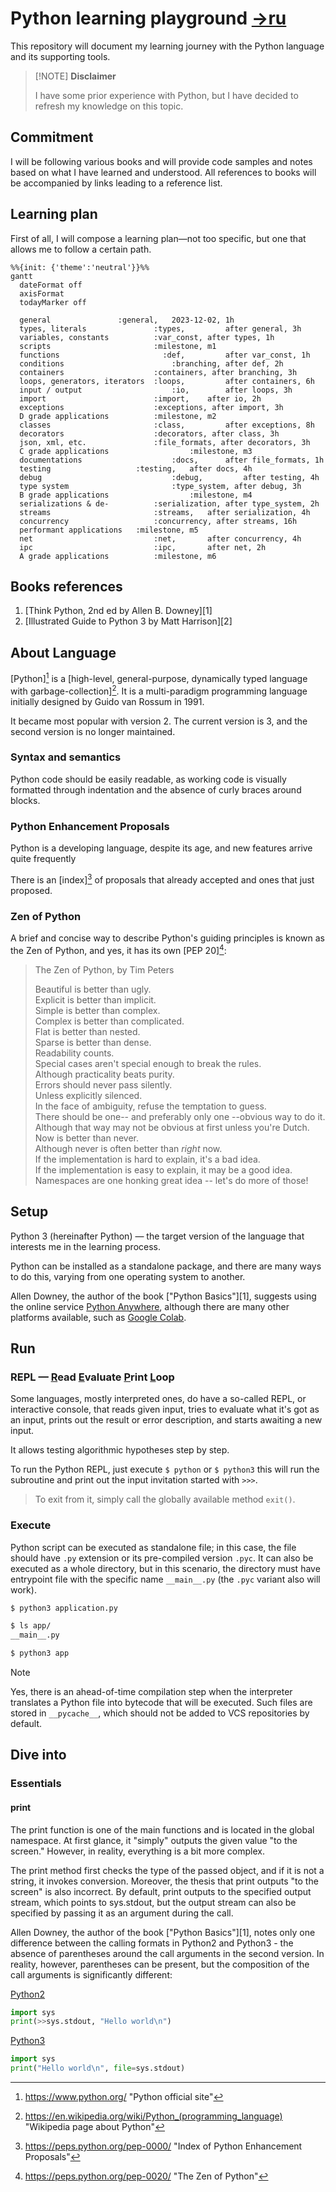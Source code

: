 Python learning playground [→ru](README.ru.md)
===

This repository will document my learning journey with the Python language and its supporting tools.

> [!NOTE] **Disclaimer**
>
> I have some prior experience with Python, but I have decided to refresh my knowledge on this topic.

## Commitment

I will be following various books and will provide code samples and notes based on what I have learned and understood. All references to books will be accompanied by links leading to a reference list.

## Learning plan

First of all, I will compose a learning plan—not too specific, but one that allows me to follow a certain path.

```mermaid
%%{init: {'theme':'neutral'}}%%
gantt
  dateFormat off
  axisFormat
  todayMarker off

  general 				:general, 	2023-12-02, 1h
  types, literals 				:types, 		after general, 3h
  variables, constants 			:var_const, after types, 1h
  scripts 						:milestone, m1
  functions                       :def, 		after var_const, 1h
  conditions 						:branching, after def, 2h
  containers 					:containers, after branching, 3h
  loops, generators, iterators 	:loops, 		after containers, 6h
  input / output 					:io, 		after loops, 3h
  import 						:import, 	after io, 2h
  exceptions 					:exceptions, after import, 3h
  D grade applications 			:milestone, m2
  classes 						:class, 		after exceptions, 8h
  decorators                    :decorators, after class, 3h
  json, xml, etc. 				:file_formats, after decorators, 3h
  C grade applications 					:milestone, m3
  documentations 					:docs, 		after file_formats, 1h
  testing 					:testing, 	after docs, 4h
  debug 							:debug, 		after testing, 4h
  type system 						:type_system, after debug, 3h
  B grade applications 					:milestone, m4
  serializations & de- 			:serialization, after type_system, 2h
  streams 						:streams, 	after serialization, 4h
  concurrency 					:concurrency, after streams, 16h
  performant applications 	:milestone, m5
  net 							:net, 		after concurrency, 4h
  ipc 							:ipc, 		after net, 2h
  A grade applications 			:milestone, m6
```

## Books references

1. [Think Python, 2nd ed by Allen B. Downey][1]
2. [Illustrated Guide to Python 3 by Matt Harrison][2]

## About Language

[Python][^3] is a [high-level, general-purpose, dynamically typed language with garbage-collection][^4]. It is a multi-paradigm programming language initially designed by Guido van Rossum in 1991.

It became most popular with version 2. The current version is 3, and the second version is no longer maintained.

### Syntax and semantics

Python code should be easily readable, as working code is visually formatted through indentation and the absence of curly braces around blocks.

### Python Enhancement Proposals

Python is a developing language, despite its age, and new features arrive quite frequently

There is an [index][^5] of proposals that already accepted and ones that just proposed.

### Zen of Python

A brief and concise way to describe Python's guiding principles is known as the Zen of Python, and yes, it has its own [PEP 20][^6]:

> The Zen of Python, by Tim Peters
>
> Beautiful is better than ugly. <br />
> Explicit is better than implicit. <br />
> Simple is better than complex. <br />
> Complex is better than complicated. <br />
> Flat is better than nested. <br />
> Sparse is better than dense. <br />
> Readability counts. <br />
> Special cases aren't special enough to break the rules. <br />
> Although practicality beats purity. <br />
> Errors should never pass silently. <br />
> Unless explicitly silenced. <br />
> In the face of ambiguity, refuse the temptation to guess. <br />
> There should be one-- and preferably only one --obvious way to do it. <br />
> Although that way may not be obvious at first unless you're Dutch. <br />
> Now is better than never. <br />
> Although never is often better than *right* now. <br />
> If the implementation is hard to explain, it's a bad idea. <br />
> If the implementation is easy to explain, it may be a good idea. <br />
> Namespaces are one honking great idea -- let's do more of those! <br />

## Setup

Python 3 (hereinafter Python) — the target version of the language that interests me in the learning process.

Python can be installed as a standalone package, and there are many ways to do this, varying from one operating system
to another.

Allen Downey, the author of the book ["Python Basics"][1], suggests using the online service [Python Anywhere](https://www.pythonanywhere.com/), although there are many other platforms available, such as [Google Colab](https://colab.google/).

## Run

### REPL — <ins>R</ins>ead <ins>E</ins>valuate <ins>P</ins>rint <ins>L</ins>oop

Some languages, mostly interpreted ones, do have a so-called REPL, or interactive console, that reads given input, tries to evaluate what it's got as an input, prints out the result or error description, and starts awaiting a new input.

It allows testing algorithmic hypotheses step by step.

To run the Python REPL, just execute `$ python` or `$ python3` this will run the subroutine and print out the input invitation started with `>>>`.

> To exit from it, simply call the globally available method `exit()`.

### Execute

Python script can be executed as standalone file; in this case, the file should have `.py` extension or its pre-compiled version `.pyc`. It can also be executed as a whole directory, but in this scenario, the directory must have entrypoint file with the specific name `__main__.py` (the `.pyc` variant also will work).

```sh
$ python3 application.py
```

```sh
$ ls app/
__main__.py

$ python3 app
```

> [!NOTE]
>
> Yes, there is an ahead-of-time compilation step when the interpreter translates a Python file into bytecode that will be executed. Such files are stored in `__pycache__`, which should not be added to VCS repositories by default.

## Dive into

### Essentials

#### print

The print function is one of the main functions and is located in the global namespace. At first glance, it "simply" outputs the given value "to the screen." However, in reality, everything is a bit more complex.

The print method first checks the type of the passed object, and if it is not a string, it invokes conversion. Moreover, the thesis that print outputs "to the screen" is also incorrect. By default, print outputs to the specified output stream, which points to sys.stdout, but the output stream can also be specified by passing it as an argument during the call.

Allen Downey, the author of the book ["Python Basics"][1], notes only one difference between the calling formats in Python2 and Python3 - the absence of parentheses around the call arguments in the second version. In reality, however, parentheses can be present, but the composition of the call arguments is significantly different:

[Python2](https://docs.python.org/3/library/functions.html#print)
```python
import sys
print(>>sys.stdout, "Hello world\n")
```

[Python3](https://docs.python.org/3/library/functions.html#print)
```python
import sys
print("Hello world\n", file=sys.stdout)
```


[^1]: <https://www.goodreads.com/book/show/14514306-think-python> "Think Python, 2nd ed by Allen B. Downey"
[^2]: <https://www.goodreads.com/book/show/36522990-illustrated-guide-to-python-3> "Illustrated Guide to Python 3: A Complete Walkthrough of Beginning Python with Unique Illustrations Showing how Python Really Works by Matt Harrison"
[^3]: <https://www.python.org/> "Python official site"
[^4]: <https://en.wikipedia.org/wiki/Python_(programming_language)> "Wikipedia page about Python"
[^5]: <https://peps.python.org/pep-0000/> "Index of Python Enhancement Proposals"
[^6]: <https://peps.python.org/pep-0020/> "The Zen of Python"
